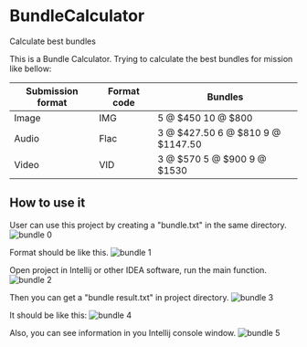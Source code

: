 # BundleCalculator
Calculate best bundles


This is a Bundle Calculator. Trying to calculate the best bundles for mission like bellow:

Submission format | Format code | Bundles
----------------- | ----------- | -------
Image | IMG | 5 @ $450 10 @ $800
Audio | Flac | 3 @ $427.50 6 @ $810 9 @ $1147.50
Video | VID | 3 @ $570 5 @ $900 9 @ $1530

## How to use it
User can use this project by creating a "bundle.txt" in the same directory. 
![bundle 0](https://user-images.githubusercontent.com/83932602/148603010-5ba7cc76-cd49-4d00-a5e6-c538fc9f183b.jpg)

Format should be like this.
![bundle 1](https://user-images.githubusercontent.com/83932602/148602926-db73306b-a161-4260-8634-e42595f8eb39.jpg)

Open project in Intellij or other IDEA software, run the main function.
![bundle 2](https://user-images.githubusercontent.com/83932602/148603153-01bb5aa3-6c0c-4bc7-8518-8cc536af05eb.jpg)

Then you can get a "bundle result.txt" in project directory.
![bundle 3](https://user-images.githubusercontent.com/83932602/148603492-f76ecfc9-df41-4047-877c-2a171fb88190.jpg)

It should be like this:
![bundle 4](https://user-images.githubusercontent.com/83932602/148603514-4827b46a-789a-4744-8bfa-3ee6f0a3ffba.jpg)

Also, you can see information in you Intellij console window.
![bundle 5](https://user-images.githubusercontent.com/83932602/148603561-2e4d7fcb-2522-4272-9b0a-c8f14037e6bc.jpg)


